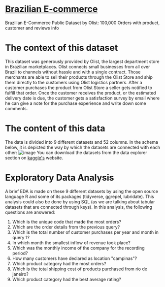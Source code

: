 # [Brazilian E-commerce](https://www.kaggle.com/olistbr/brazilian-ecommerce)
Brazilian E-Commerce Public Dataset by Olist: 100,000 Orders with product, customer and reviews info

# The context of this dataset
This dataset was generously provided by Olist, the largest department store in Brazilian marketplaces. Olist connects small businesses from all over Brazil to channels without hassle and with a single contract. Those merchants are able to sell their products through the Olist Store and ship them directly to the customers using Olist logistics partners. After a customer purchases the product from Olist Store a seller gets notified to fulfill that order. Once the customer receives the product, or the estimated delivery date is due, the customer gets a satisfaction survey by email where he can give a note for the purchase experience and write down some comments.

# The content of this data
The data is divided into 9 different datasets and 52 columns. In the schema below, it is depicted the way by which the datasets are connected with each other:
![image](https://user-images.githubusercontent.com/99084086/153183648-07f2c85b-c35e-490f-9426-87136d83f024.png)
You can download the datasets from the data explorer section on [kaggle's](https://www.kaggle.com/olistbr/brazilian-ecommerce) website.

# Exploratory Data Analysis
A brief EDA is made on these 9 different datasets by using the open source language R and some of its packages (tidyverse, ggrepel, lubridate). This analysis could also be done by using SQL (as we are talking about tabular datasets that are connected through keys). In this analysis, the following questions are answered:

1. Which is the unique code that made the most orders?
2. Which are the order details from the previous query?
3. Which is the total number of customer purchases per year and month in query 1?
4. In which month the smallest inflow of revenue took place?
5. Which was the monthly income of the company for the recording period?
6. How many customers have declared as location "campinas"?
7. Which product category had the most orders?
8. Which is the total shipping cost of products purchased from rio de janeiro?
9. Which product category had the best average rating?
